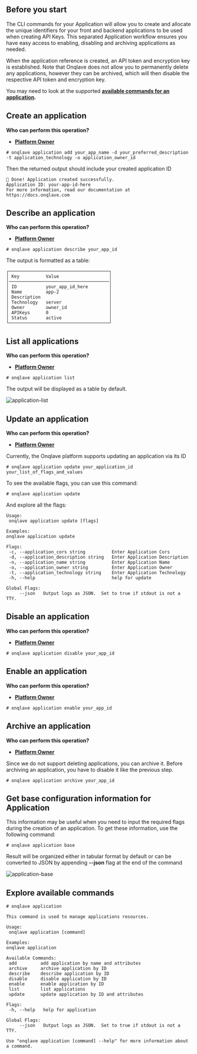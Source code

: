 ## **Before you start**

The CLI commands for your Application will allow you to create and allocate the unique identifiers for your front and backend applications to be used when creating API Keys. This separated Application workflow ensures you have easy access to enabling, disabling and archiving applications as needed.


When the application reference is created, an API token and encryption key is established. Note that Onqlave does not allow you to permanently delete any applications, however they can be archived, which will then disable the respective API token and encryption key.

You may need to look at the supported **[available commands for an application](#explore-availabe-commands).**

## **Create an application**

**Who can perform this operation?**

- **[Platform Owner](../../../web-app-guide/platform/access/#1-platform-owner)**

```
# onqlave application add your_app_name -d your_preferred_description -t application_technology -o application_owner_id
```

Then the returned output should include your created application ID
```
🎉 Done! Application created successfully.
Application ID: your-app-id-here
For more information, read our documentation at https://docs.onqlave.com
```

## **Describe an application**

**Who can perform this operation?**

- **[Platform Owner](../../../web-app-guide/platform/access/#1-platform-owner)**

```
# onqlave application describe your_app_id
```

The output is formatted as a table:
 <!-- or JSON depends on your choice of appending **--json** flag -->
```
┌──────────────────────────────────────┐
│ Key          Value                   │
│──────────────────────────────────────│
│ ID           your_app_id_here        │
│ Name         app-2                   │
│ Description                          │
│ Technology   server                  │
│ Owner        owner_id                │
│ APIKeys      0                       │
│ Status       active                  │
└──────────────────────────────────────┘
```
<!--
```
{
   "Application": {
       "acl": {
           "can": {
               "archive": false,
               "disabled": true,
               "edit": true
           },
           "can_not": {
               "archive_reason": "Application is not disabled yet!"
           }
       },
       "api_keys": 0,
       "application_id": "your_app_id_here",
       "cors": [],
       "description": "",
       "name": "app-2",
       "owner": "owner_id",
       "status": "active",
       "technology": "server"
   }
}

``` 
-->

## **List all applications**

**Who can perform this operation?**

- **[Platform Owner](../../../web-app-guide/platform/access/#1-platform-owner)**

```
# onqlave application list
```
The output will be displayed as a table by default.
<!-- And you can show the JSON output by appending the **--json** to the end of the above command. -->

![application-list](https://t36712295.p.clickup-attachments.com/t36712295/32dbd08e-a5ec-4758-8770-2a40c1359ab6/image.png)


## **Update an application**

**Who can perform this operation?**

- **[Platform Owner](../../../web-app-guide/platform/access/#1-platform-owner)**

Currently, the Onqlave platform supports updating an application via its ID

```
# onqlave application update your_application_id your_list_of_flags_and_values
```

To see the available flags, you can use this command:
```
# onqlave application update
```

And explore all the flags:

```
Usage:
 onqlave application update [flags]

Examples:
onqlave application update

Flags:
 -c, --application_cors string          Enter Application Cors
 -d, --application_description string   Enter Application Description
 -n, --application_name string          Enter Application Name
 -o, --application_owner string         Enter Application Owner
 -t, --application_technology string    Enter Application Technology
 -h, --help                             help for update

Global Flags:
     --json   Output logs as JSON.  Set to true if stdout is not a TTY.
```

## **Disable an application**

**Who can perform this operation?**

- **[Platform Owner](../../../web-app-guide/platform/access/#1-platform-owner)**

```
# onqlave application disable your_app_id
```

## **Enable an application**

**Who can perform this operation?**

- **[Platform Owner](../../../web-app-guide/platform/access/#1-platform-owner)**

```
# onqlave application enable your_app_id
```

## **Archive an application**

**Who can perform this operation?**

- **[Platform Owner](../../../web-app-guide/platform/access/#1-platform-owner)**

Since we do not support deleting applications, you can archive it. Before archiving an application, you have to disable it like the previous step.


```
# onqlave application archive your_app_id
```

## **Get base configuration information for Application**

This information may be useful when you need to input the required flags during the creation of an application. To get these information, use the following command:


```
# onqlave application base
```

Result will be organized either in tabular format by default or can be converted to JSON by appending **--json** flag at the end of the command

![application-base](https://t36712295.p.clickup-attachments.com/t36712295/6fb8663c-bccb-4362-a6a5-043668b2233b/image.png)

<!-- JSON output:
```
Application Base Information =>
{
   "technologies": [
       {
           "cors": false,
           "description": "Application which contains backend",
           "enable": false,
           "icon": "ServerIcon",
           "id": "server",
           "is_default": false,
           "name": "Server",
           "order": 0
       },
       {
           "cors": true,
           "description": "Application which contains frontend",
           "enable": false,
           "icon": "ChromeIcon",
           "id": "client",
           "is_default": false,
           "name": "Client",
           "order": 1
       }
   ]
}
```
-->

## **Explore available commands**

```
# onqlave application
```
```
This command is used to manage applications resources.

Usage:
 onqlave application [command]

Examples:
onqlave application

Available Commands:
 add         add application by name and attributes
 archive     archive application by ID
 describe    describe application by ID
 disable     disable application by ID
 enable      enable application by ID
 list        list applications
 update      update application by ID and attributes

Flags:
 -h, --help   help for application

Global Flags:
     --json   Output logs as JSON.  Set to true if stdout is not a TTY.

Use "onqlave application [command] --help" for more information about a command.
```

